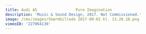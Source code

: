 ```yaml
---
title: Audi A5                 Pure Imagination
description: 'Music & Sound Design, 2017. Not Commissioned.'
image: /cms/images/Skærmbillede 2017-09-02 kl. 13.20.18.png
vimeoID: '227064130'
---
```








